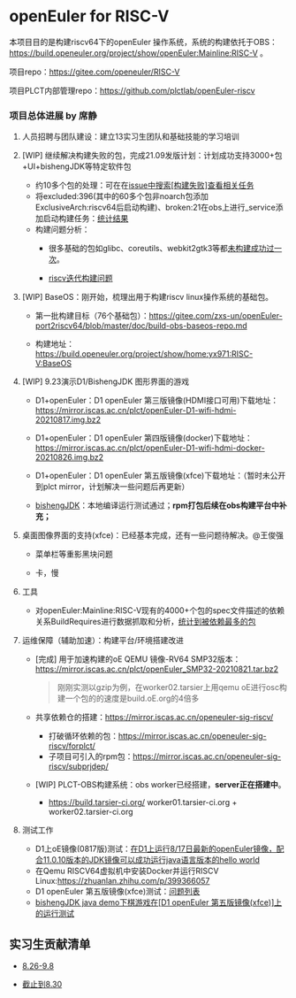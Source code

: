 # openEuler for RISC-V

本项目目的是构建riscv64下的openEuler 操作系统，系统的构建依托于OBS：https://build.openeuler.org/project/show/openEuler:Mainline:RISC-V 。

项目repo：https://gitee.com/openeuler/RISC-V

项目PLCT内部管理repo：https://github.com/plctlab/openEuler-riscv


### 项目总体进展 by 席静

1. 人员招聘与团队建设：建立13实习生团队和基础技能的学习培训

   

2. [WIP] 继续解决构建失败的包，完成21.09发版计划：计划成功支持3000+包+UI+bishengJDK等特定软件包
   - 约10多个包的处理：可在在[issue中搜索[构建失败]查看相关任务](https://gitee.com/openeuler/RISC-V/issues?utf8=%E2%9C%93&issue_search=%5B%E6%9E%84%E5%BB%BA%E5%A4%B1%E8%B4%A5%5D)
   - 将excluded:396(其中的60多个包非noarch包添加ExclusiveArch:riscv64后启动构建)、broken:21在obs上进行_service添加启动构建任务：[统计结果](https://github.com/plctlab/openEuler-riscv/blob/main/doc/excluded%2Bbroken.xlsx)
   - 构建问题分析：
     - 很多基础的包如glibc、coreutils、webkit2gtk3等都[未构建成功过一次](https://github.com/plctlab/openEuler-riscv/blob/main/weeklyreports/包构建现状.md)。
     
     - [riscv迭代构建问题](https://github.com/plctlab/openEuler-riscv/blob/main/weeklyreports/riscv%E8%BF%AD%E4%BB%A3%E6%9E%84%E5%BB%BA%E9%97%AE%E9%A2%98.md)
     
       


3. [WIP]  BaseOS：刚开始，梳理出用于构建riscv linux操作系统的基础包。

   - 第一批构建目标（76个基础包）：https://gitee.com/zxs-un/openEuler-port2riscv64/blob/master/doc/build-obs-baseos-repo.md

   - 构建地址：https://build.openeuler.org/project/show/home:yx971:RISC-V:BaseOS

     

4. [WIP] 9.23演示D1/BishengJDK 图形界面的游戏

   - D1+openEuler：D1 openEuler 第三版镜像(HDMI接口可用)下载地址：https://mirror.iscas.ac.cn/plct/openEuler-D1-wifi-hdmi-20210817.img.bz2

   - D1+openEuler：D1 openEuler 第四版镜像(docker)下载地址：https://mirror.iscas.ac.cn/plct/openEuler-D1-wifi-hdmi-docker-20210826.img.bz2

   - D1+openEuler：D1 openEuler 第五版镜像(xfce)下载地址：（暂时未公开到plct mirror，计划解决一些问题后再更新）

   - [bishengJDK](https://gitee.com/openeuler/RISC-V/issues/I28H7L?from=project-issue)：本地编译运行测试通过；**rpm打包后续在obs构建平台中补充；**

     

5. 桌面图像界面的支持(xfce)：已经基本完成，还有一些问题待解决。@王俊强

   - 菜单栏等重影黑块问题

   - 卡，慢

     

6. 工具

   - 对openEuler:Mainline:RISC-V现有的4000+个包的spec文件描述的依赖关系BuildRequires进行数据抓取和分析，[统计到被依赖最多的包](https://github.com/plctlab/openEuler-riscv/issues/72)

   

7. 运维保障（辅助加速）：构建平台/环境搭建改进

   - [完成] 用于加速构建的oE QEMU 镜像-RV64 SMP32版本：https://mirror.iscas.ac.cn/plct/openEuler_SMP32-20210821.tar.bz2  

     > 刚刚实测以gzip为例，在worker02.tarsier上用qemu oE进行osc构建一个包的的速度是build.oE.org的4倍多

   - 共享依赖仓的搭建：https://mirror.iscas.ac.cn/openeuler-sig-riscv/ 

     - 打破循环依赖的包：https://mirror.iscas.ac.cn/openeuler-sig-riscv/forplct/ 
     - 子项目可引入的rpm包：https://mirror.iscas.ac.cn/openeuler-sig-riscv/subprjdep/ 

   - [WIP] PLCT-OBS构建系统：obs worker已经搭建，**server正在搭建中**。

     - https://build.tarsier-ci.org/   worker01.tarsier-ci.org + worker02.tarsier-ci.org
     
       


6. 测试工作

   - D1上oE镜像(0817版)测试：[在D1上运行8/17日最新的openEuler镜像，配合11.0.10版本的JDK镜像可以成功运行java语言版本的hello world](https://zhuanlan.zhihu.com/p/401285641?utm_source=wechat_session&utm_medium=social&s_r=0)
   - 在Qemu RISCV64虚拟机中安装Docker并运行RISCV Linux:https://zhuanlan.zhihu.com/p/399366057 
   - D1 openEuler 第五版镜像(xfce)测试：[问题列表](https://github.com/plctlab/openEuler-riscv/issues?q=is%3Aissue+is%3Aopen+xfce)
   - [bishengJDK java demo下棋游戏在[D1 openEuler 第五版镜像(xfce)]上的运行测试](https://github.com/plctlab/openEuler-riscv/issues/90)



## 实习生贡献清单

- [8.26-9.8](https://github.com/plctlab/openEuler-riscv/blob/main/weeklyreports/membersAchi9.8.md)

- [截止到8.30](https://github.com/plctlab/openEuler-riscv/blob/main/weeklyreports/membersAchi8.30.md)

